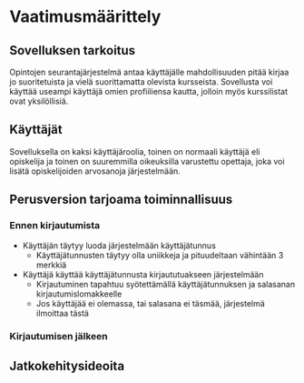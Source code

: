 # Vaatimusmäärittely

## Sovelluksen tarkoitus

Opintojen seurantajärjestelmä antaa käyttäjälle mahdollisuuden pitää kirjaa jo suoritetuista ja vielä suorittamatta olevista kursseista. Sovellusta voi käyttää useampi käyttäjä omien profiiliensa kautta, jolloin myös kurssilistat ovat yksilöllisiä.


## Käyttäjät

Sovelluksella on kaksi käyttäjäroolia, toinen on normaali käyttäjä eli opiskelija ja toinen on suuremmilla oikeuksilla varustettu opettaja, joka voi lisätä opiskelijoiden arvosanoja järjestelmään.


## Perusversion tarjoama toiminnallisuus

### Ennen kirjautumista

- Käyttäjän täytyy luoda järjestelmään käyttäjätunnus
  - Käyttäjätunnusten täytyy olla uniikkeja ja pituudeltaan vähintään 3 merkkiä
- Käyttäjä käyttää käyttäjätunnusta kirjaututuakseen järjestelmään
  - Kirjautuminen tapahtuu syötettämällä käyttäjätunnuksen ja salasanan kirjautumislomakkeelle
  - Jos käyttäjää ei olemassa, tai salasana ei täsmää, järjestelmä ilmoittaa tästä


### Kirjautumisen jälkeen

## Jatkokehitysideoita
